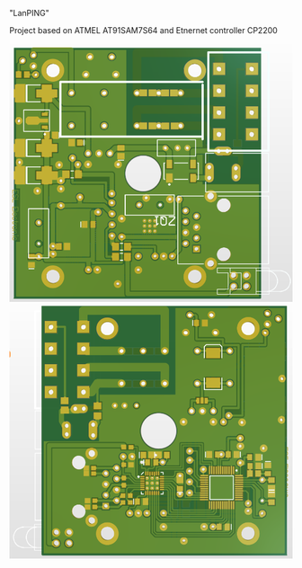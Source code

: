 "LanPING" 

Project based on ATMEL AT91SAM7S64 and Etnernet controller CP2200

 <img alt="" src="top.png">
 <img alt="" src="bot.png">
